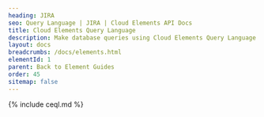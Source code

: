 ```yaml
---
heading: JIRA
seo: Query Language | JIRA | Cloud Elements API Docs
title: Cloud Elements Query Language
description: Make database queries using Cloud Elements Query Language.
layout: docs
breadcrumbs: /docs/elements.html
elementId: 1
parent: Back to Element Guides
order: 45
sitemap: false
---
```


{% include ceql.md %}
